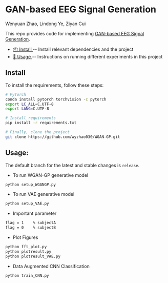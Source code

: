 # GAN-based EEG Signal Generation

Wenyuan Zhao, Lindong Ye, Ziyan Cui

This repo provides code for implementing [GAN-based EEG Signal Generation](https://github.com/wyzhao030/WGAN-GP/blob/main/GAN-based_algorithm_for_EEG_signals.pdf).

* [📦 Install ](#install) -- Install relevant dependencies and the project
* [🔧 Usage ](#usage) -- Instructions on running different experiments in this project

## Install 
To install the requirements, follow these steps:
```bash
# PyTorch
conda install pytorch torchvision -c pytorch
export LC_ALL=C.UTF-8
export LANG=C.UTF-8

# Install requirements
pip install -r requirements.txt

# Finally, clone the project
git clone https://github.com/wyzhao030/WGAN-GP.git
```

## Usage:
The default branch for the latest and stable changes is `release`. 

* To run WGAN-GP generative model
```bash
python setup_WGANGP.py
```

* To run VAE generative model
```bash
python setup_VAE.py
```

* Important parameter
```bash
flag = 1    % subjectA
flag = 0    % subjectB
```

* Plot Figures
```bash
python fft_plot.py
python plotresult.py
python plotresult_VAE.py
```

* Data Augmented CNN Classification
```bash
python train_CNN.py
```





